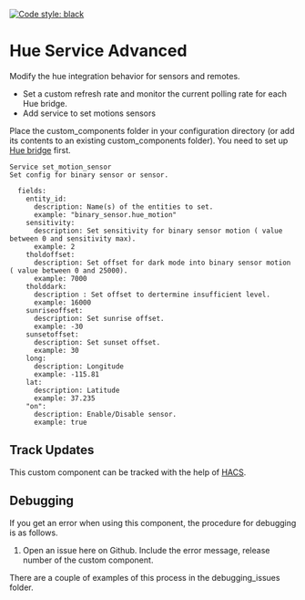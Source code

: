[![Code style: black](https://img.shields.io/badge/code%20style-black-000000.svg)](https://github.com/ambv/black)

# Hue Service Advanced
Modify the hue integration behavior for sensors and remotes.
* Set a custom refresh rate and monitor the current polling rate for each Hue bridge.
* Add service to set motions sensors

Place the custom_components folder in your configuration directory (or add its contents to an existing custom_components folder). You need to set up [Hue bridge](https://www.home-assistant.io/components/hue/) first.


```
Service set_motion_sensor
Set config for binary sensor or sensor.

  fields:
    entity_id:
      description: Name(s) of the entities to set.
      example: "binary_sensor.hue_motion"
    sensitivity:
      description: Set sensitivity for binary sensor motion ( value between 0 and sensitivity max).
      example: 2
    tholdoffset:
      description: Set offset for dark mode into binary sensor motion ( value between 0 and 25000).
      example: 7000
    tholddark:
      description : Set offset to dertermine insufficient level.
      example: 16000
    sunriseoffset:
      description: Set sunrise offset.
      example: -30
    sunsetoffset:
      description: Set sunset offset.
      example: 30
    long:
      description: Longitude
      example: -115.81
    lat:
      description: Latitude
      example: 37.235
    "on":
      description: Enable/Disable sensor.
      example: true
```


## Track Updates
This custom component can be tracked with the help of [HACS](https://github.com/custom-components/hacs).

## Debugging

If you get an error when using this component, the procedure for debugging is as follows.

1. Open an issue here on Github. Include the error message, release number of the custom component.


There are a couple of examples of this process in the debugging_issues folder.




